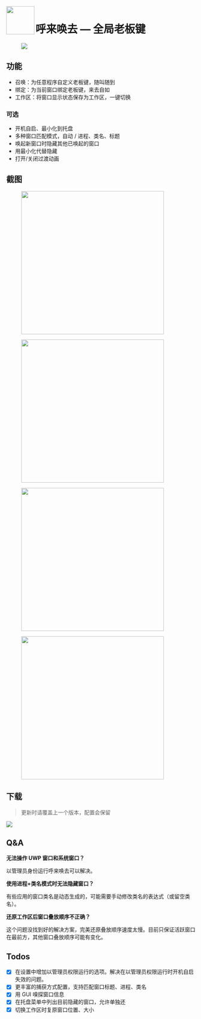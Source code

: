 <img align="left" width="75" height="75" src="misc/icon_480.png">

# 呼来唤去 — 全局老板键

<figure>
    <img src="misc/demo1.gif">
    <!-- <figcaption>演示</figcaption> -->
</figure>


## 功能

- 召唤：为任意程序自定义老板键，随叫随到
- 绑定：为当前窗口绑定老板键，来去自如
- 工作区：将窗口显示状态保存为工作区，一键切换

### 可选

- 开机自启、最小化到托盘
- 多种窗口匹配模式，自动 / 进程、类名、标题
- 唤起新窗口时隐藏其他已唤起的窗口
- 用最小化代替隐藏
- 打开/关闭过渡动画

## 截图
<div>
<figure>
    <img width="380" src="misc/screenshot1.png">
    <!-- <figcaption>召唤配置</figcaption> -->
</figure>
<figure>
    <img width="380" src="misc/screenshot2.png">
    <!-- <figcaption>绑定配置</figcaption> -->
</figure>
<figure>
    <img width="380" src="misc/screenshot3.png">
    <!-- <figcaption>工作区配置</figcaption> -->
</figure>
<figure>
    <img width="380" src="misc/screenshot4.png">
    <!-- <figcaption>设置</figcaption> -->
</figure>
</div>

## 下载

> 更新时请覆盖上一个版本，配置会保留

[![](https://img.shields.io/badge/download-latest-orange.svg)](https://github.com/john-walks-slow/window-summoner/releases/latest)

## Q&A

**无法操作 UWP 窗口和系统窗口？**

以管理员身份运行呼来唤去可以解决。

**使用进程+类名模式时无法隐藏窗口？**

有些应用的窗口类名是动态生成的，可能需要手动修改类名的表达式（或留空类名）。

**还原工作区后窗口叠放顺序不正确？**

这个问题没找到好的解决方案，完美还原叠放顺序速度太慢。目前只保证活跃窗口在最前方，其他窗口叠放顺序可能有变化。


## Todos
- [x] 在设置中增加以管理员权限运行的选项。解决在以管理员权限运行时开机自启失效的问题。
- [x] 更丰富的捕获方式配置，支持匹配窗口标题、进程、类名
- [x] 用 GUI 嗅探窗口信息
- [x] 在托盘菜单中列出目前隐藏的窗口，允许单独还
- [x] 切换工作区时复原窗口位置、大小
